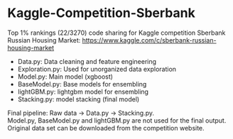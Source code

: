 # Kaggle-Competition-Sberbank
Top 1% rankings (22/3270) code sharing for Kaggle competition Sberbank Russian Housing Market: https://www.kaggle.com/c/sberbank-russian-housing-market

* Data.py: Data cleaning and feature engineering
* Exploration.py: Used for unorganized data exploration
* Model.py: Main model (xgboost)
* BaseModel.py: Base models for ensembling
* lightGBM.py: lightgbm model for ensembling
* Stacking.py: model stacking (final model)

Final pipeline: Raw data → Data.py → Stacking.py. \
Model.py, BaseModel.py and lightGBM.py are not used for the final output. \
Original data set can be downloaded from the competition website.
